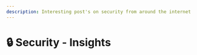 ```yaml
---
description: Interesting post's on security from around the internet
---
```


# 🔒 Security - Insights

